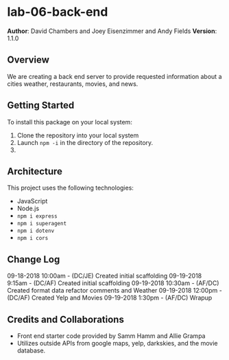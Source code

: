 # lab-06-back-end

**Author**: David Chambers and Joey Eisenzimmer and Andy Fields
**Version**: 1.1.0

## Overview
We are creating a back end server to provide requested information about a cities weather, restaurants, movies, and news.

## Getting Started
To install this package on your local system:
1. Clone the repository into your local system
2. Launch ```npm -i``` in the directory of the repository.
3. 

## Architecture
This project uses the following technologies:
* JavaScript
* Node.js
* ```npm i express```
* ```npm i superagent```
* ```npm i dotenv```
* ```npm i cors```
## Change Log

09-18-2018 10:00am - (DC/JE) Created initial scaffolding
09-19-2018 9:15am - (DC/AF) Created initial scaffolding
09-19-2018 10:30am - (AF/DC) Created format data refactor comments and Weather
09-19-2018 12:00pm - (DC/AF) Created Yelp and Movies
09-19-2018 1:30pm - (AF/DC) Wrapup

## Credits and Collaborations
* Front end starter code provided by Samm Hamm and Allie Grampa
* Utilizes outside APIs from google maps, yelp, darkskies, and the movie database.